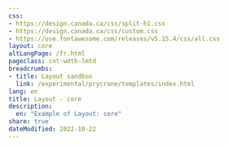 ```yaml
---
css:
- https://design.canada.ca/css/split-h1.css
- https://design.canada.ca/css/custom.css
- https://use.fontawesome.com/releases/v5.15.4/css/all.css
layout: core
altLangPage: /fr.html
pageclass: cnt-wdth-lmtd
breadcrumbs:
- title: Layout sandbox
  link: /experimental/prycrane/templates/index.html
lang: en
title: Layout - core
description:
  en: "Example of Layout: core"  
share: true
dateModified: 2022-10-22
---
```

